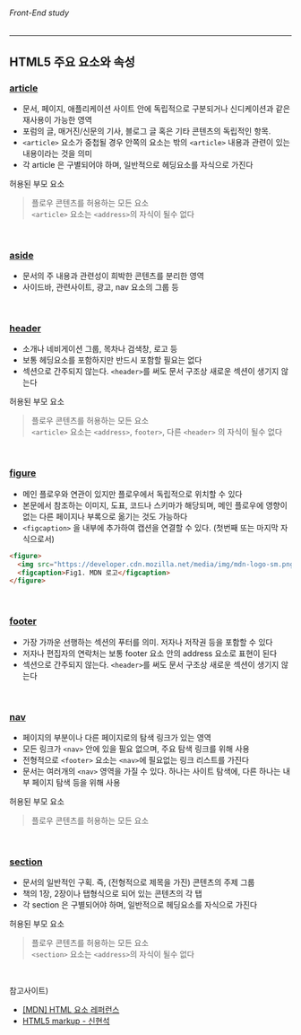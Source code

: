 ###### Front-End study

---

## HTML5 주요 요소와 속성

### [article](https://developer.mozilla.org/ko/docs/Web/HTML/Element/article)
* 문서, 페이지, 애플리케이션 사이트 안에 독립적으로 구분되거나 신디케이션과 같은 재사용이 가능한 영역
* 포럼의 글, 매거진/신문의 기사, 블로그 글 혹은 기타 콘텐츠의 독립적인 항목.
* `<article>` 요소가 중첩될 경우 안쪽의 요소는 밖의 `<article>` 내용과 관련이 있는 내용이라는 것을 의미
* 각 article 은 구별되어야 하며, 일반적으로 헤딩요소를 자식으로 가진다

허용된 부모 요소
> 플로우 콘텐츠를 허용하는 모든 요소  
> `<article>` 요소는 `<address>`의 자식이 될수 없다

<br>

### [aside](https://developer.mozilla.org/ko/docs/Web/HTML/Element/aside)
* 문서의 주 내용과 관련성이 희박한 콘텐츠를 분리한 영역
* 사이드바, 관련사이트, 광고, nav 요소의 그룹 등

<br>

### [header](https://developer.mozilla.org/ko/docs/Web/HTML/Element/header)
* 소개나 네비게이션 그룹, 목차나 검색창, 로고 등
* 보통 헤딩요소를 포함하지만 반드시 포함할 필요는 없다
* 섹션으로 간주되지 않는다. `<header>`를 써도 문서 구조상 새로운 섹션이 생기지 않는다

허용된 부모 요소
> 플로우 콘텐츠를 허용하는 모든 요소  
> `<article>` 요소는  `<address>`, `footer>`, 다른 `<header>` 의 자식이 될수 없다

<br>

### [figure](https://developer.mozilla.org/ko/docs/Web/HTML/Element/figure)
* 메인 플로우와 연관이 있지만 플로우에서 독립적으로 위치할 수 있다
* 본문에서 참조하는 이미지, 도표, 코드나 스키마가 해당되며, 메인 플로우에 영향이 없는 다른 페이지나
부록으로 옮기는 것도 가능하다
* `<figcaption>` 을 내부에 추가하여 캡션을 연결할 수 있다. (첫번째 또는 마지막 자식으로서)
```html
<figure>
  <img src="https://developer.cdn.mozilla.net/media/img/mdn-logo-sm.png" alt="An awesome picture">	
  <figcaption>Fig1. MDN 로고</figcaption>
</figure>
```

<br>

### [footer](https://developer.mozilla.org/ko/docs/Web/HTML/Element/footer)
* 가장 가까운 선행하는 섹션의 푸터를 의미. 저자나 저작권 등을 포함할 수 있다
* 저자나 편집자의 연락처는 보통 footer 요소 안의 address 요소로 표현이 된다
* 섹션으로 간주되지 않는다. `<header>`를 써도 문서 구조상 새로운 섹션이 생기지 않는다

<br>

### [nav](https://developer.mozilla.org/ko/docs/Web/HTML/Element/nav)
* 페이지의 부분이나 다른 페이지로의 탐색 링크가 있는 영역
* 모든 링크가 `<nav>` 안에 있을 필요 없으며, 주요 탐색 링크를 위해 사용
* 전형적으로 `<footer>` 요소는 `<nav>`에  필요없는 링크 리스트를 가진다
* 문서는 여러개의 `<nav>` 영역을 가질 수 있다. 하나는 사이트 탐색에, 다른 하나는 내부 페이지 탐색 등을 위해 사용

허용된 부모 요소
> 플로우 콘텐츠를 허용하는 모든 요소  

<br>

### [section](https://developer.mozilla.org/ko/docs/Web/HTML/Element/section)
* 문서의 일반적인 구획. 즉, (전형적으로 제목을 가진) 콘텐츠의 주제 그룹
* 책의 1장, 2장이나 탭형식으로 되어 있는 콘텐츠의 각 탭
* 각 section 은 구별되어야 하며, 일반적으로 헤딩요소를 자식으로 가진다

허용된 부모 요소
> 플로우 콘텐츠를 허용하는 모든 요소  
> `<section>` 요소는 `<address>`의 자식이 될수 없다



<br>

참고사이트)
- [[MDN] HTML 요소 레퍼런스](https://developer.mozilla.org/ko/docs/Web/HTML/Element)
- [HTML5 markup - 신현석](https://hyeonseok.com/docs/html/html5-markup.php)